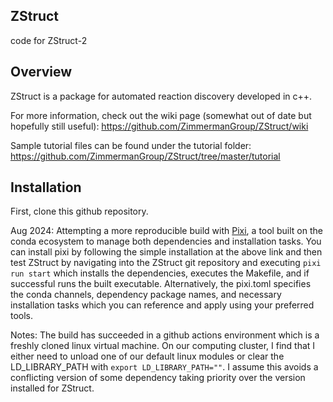 ## ZStruct
code for ZStruct-2

## Overview

ZStruct is a package for automated reaction discovery developed in c++.

For more information, check out the wiki page (somewhat out of date but hopefully still useful): https://github.com/ZimmermanGroup/ZStruct/wiki

Sample tutorial files can be found under the tutorial folder: https://github.com/ZimmermanGroup/ZStruct/tree/master/tutorial

## Installation

First, clone this github repository.

Aug 2024: Attempting a more reproducible build with [Pixi](https://pixi.sh), a tool built on the conda ecosystem to manage both dependencies and installation tasks. You can install pixi by following the simple installation at the above link and then test ZStruct by navigating into the ZStruct git repository and executing `pixi run start` which installs the dependencies, executes the Makefile, and if successful runs the built executable. Alternatively, the pixi.toml specifies the conda channels, dependency package names, and necessary installation tasks which you can reference and apply using your preferred tools.

Notes: The build has succeeded in a github actions environment which is a freshly cloned linux virtual machine. On our computing cluster, I find that I either need to unload one of our default linux modules or clear the LD_LIBRARY_PATH with `export LD_LIBRARY_PATH=""`. I assume this avoids a conflicting version of some dependency taking priority over the version installed for ZStruct.
